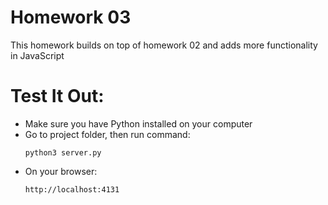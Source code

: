# Homework 03
This homework builds on top of homework 02 and adds more functionality in JavaScript
# Test It Out:  
- Make sure you have Python installed on your computer
- Go to project folder, then run command:
    ```
    python3 server.py
    ```
- On your browser:
    ```
    http://localhost:4131
    ```
